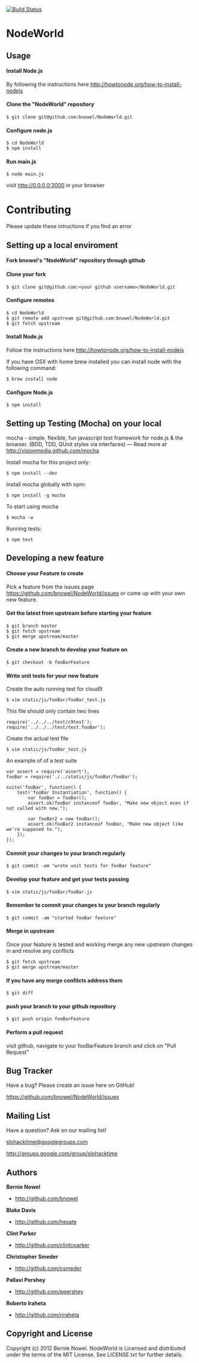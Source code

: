 [![Build Status](https://secure.travis-ci.org/bnowel/NodeWorld.png?branch=master)](http://travis-ci.org/bnowel/NodeWorld)



NodeWorld
=========


Usage
-----

#### Install Node.js 

By following the instructions here http://howtonode.org/how-to-install-nodejs

#### Clone the "NodeWorld" repository

    $ git clone git@github.com:bnowel/NodeWorld.git

#### Configure node.js

    $ cd NodeWorld
    $ npm install

#### Run main.js

    $ node main.js

visit http://0.0.0.0:3000 in your browser


Contributing
============
Please update these intructions if you find an error

Setting up a local enviroment
-----------------------------
#### Fork bnowel's "NodeWorld" repository through github

#### Clone your fork

    $ git clone git@github.com:<your github username>/NodeWorld.git

#### Configure remotes 

    $ cd NodeWorld
    $ git remote add upstream git@github.com:bnowel/NodeWorld.git
    $ git fetch upstream

#### Install Node.js

 Follow the instructions here http://howtonode.org/how-to-install-nodejs

 If you have OSX with home brew installed you can install node with the following command:

    $ brew install node

#### Configure Node.js

    $ npm install

Setting up Testing (Mocha) on your local
------------------------------
mocha - simple, flexible, fun javascript test framework for node.js & the browser. (BDD, TDD, QUnit styles via interfaces) — Read more at http://visionmedia.github.com/mocha

Install mocha for this project only:
    
    $ npm install --dev

Install mocha globally with npm:

    $ npm install -g mocha

To start using mocha

    $ mocha -w

Running tests:

    $ npm test

Developing a new feature
------------------------
#### Choose your Feature to create
Pick a feature from the issues page https://github.com/bnowel/NodeWorld/issues or come up with your own new feature.

#### Get the latest from upstream before starting your feature

    $ git branch master
    $ git fetch upstream
    $ git merge upstream/master

#### Create a new branch to develop your feature on

    $ git checkout -b fooBarFeature

#### Write unit tests for your new feature

Create the auto running test for cloud9

    $ vim static/js/fooBar/fooBar_test.js
    
This file should only contain two lines
    
    require('../../../test/c9test');
    require('../../../test/test.fooBar');
    
Create the actual test file
    
    $ vim static/js/fooBar_test.js
    
An example of of a test suite
    
    var assert = require('assert'),
    fooBar = require('./../static/js/fooBar/fooBar');
  
    suite('fooBar', function() {
        test('fooBar Instantiation', function() {
            var fooBar = fooBar();
            assert.ok(fooBar instanceof fooBar, "Make new object even if not called with new.");
            
            var fooBar2 = new fooBar();
            assert.ok(fooBar2 instanceof fooBar, "Make new object like we're supposed to.");
        });
    });

#### Commit your changes to your branch regularly

    $ git commit -am "wrote unit tests for fooBar feature"

#### Develop your feature and get your tests passing

    $ vim static/js/fooBar/fooBar.js

#### Remember to commit your changes to your branch regularly

    $ git commit -am "started fooBar feature"

#### Merge in upstream
Once your feature is tested and working merge any new upstream changes in and resolve any conflicts

    $ git fetch upstream
    $ git merge upstream/master

#### If you have any merge confilcts address them

    $ git diff

#### push your branch to your github repository

    $ git push origin fooBarFeature

#### Perform a pull request

visit github, navigate to your fooBarFeature branch and click on "Pull Request"

Bug Tracker
-----------

Have a bug? Please create an issue here on GitHub!

https://github.com/bnowel/NodeWorld/issues


Mailing List
------------

Have a question? Ask on our mailing list!

slohacktime@googlegroups.com

http://groups.google.com/group/slohacktime


Authors
-------

**Bernie Nowel**

+ http://github.com/bnowel

**Blake Davis**

+ http://github.com/hexate

**Clint Parker**

+ http://github.com/clintcparker

**Christopher Smeder**

+ http://github.com/csmeder

**Pallavi Pershey**

+ http://github.com/ppershey

**Roberto Iraheta**

+ http://github.com/riraheta

Copyright and License
---------------------

Copyright (c) 2012 Bernie Nowel. NodeWorld is Licensed and distributed under the terms of the MIT License. See LICENSE.txt for further details. 

